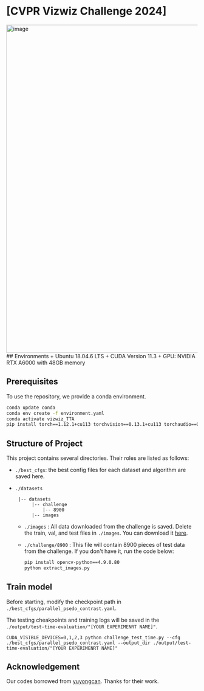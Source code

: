 # [CVPR Vizwiz Challenge 2024]
<img width="863" alt="image" src="https://github.com/huiwoni/CVPR2024-VizWiz-Challenge_final/assets/151484020/17cdcbb0-530e-4973-8785-ef4f26dc4a6f">
## Environments
+ Ubuntu 18.04.6 LTS
+ CUDA Version 11.3
+ GPU: NVIDIA RTX A6000 with 48GB memory

## Prerequisites

To use the repository, we provide a conda environment.

```bash
conda update conda
conda env create -f environment.yaml
conda activate vizwiz_TTA
pip install torch==1.12.1+cu113 torchvision==0.13.1+cu113 torchaudio==0.12.1 --extra-index-url https://download.pytorch.org/whl/cu113
```

## Structure of Project

This project contains several directories. Their roles are listed as follows:

+ `./best_cfgs`: the best config files for each dataset and algorithm are saved here.
+ `./datasets`
  
       |-- datasets 
  	        |-- challenge
                |-- 8900
            |-- images
  
  - `./images` : All data downloaded from the challenge is saved. Delete the train, val, and test files in `./images`. You can download it [here](https://github.com/rezaakb/VizWiz-Classification-Dataset).
  - `./challenge/8900` : This file will contain 8900 pieces of test data from the challenge. If you don't have it, run the code below:
  
    ```bash
    pip install opencv-python==4.9.0.80
    python extract_images.py
    ```

## Train model

Before starting, modify the checkpoint path in `./best_cfgs/parallel_psedo_contrast.yaml`.

The testing cheakpoints and training logs will be saved in the `./output/test-time-evaluation/"[YOUR EXPERIMENRT NAME]"`.

    CUDA_VISIBLE_DEVICES=0,1,2,3 python challenge_test_time.py --cfg ./best_cfgs/parallel_psedo_contrast.yaml --output_dir ./output/test-time-evaluation/"[YOUR EXPERIMENRT NAME]"

## Acknowledgement

Our codes borrowed from [yuyongcan](https://github.com/yuyongcan/Benchmark-TTA). Thanks for their work.


